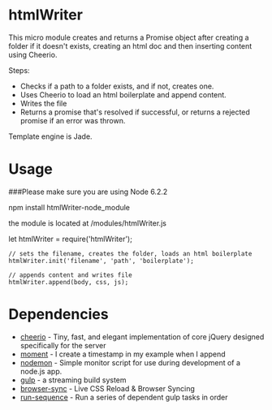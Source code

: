 # htmlWriter
This micro module creates and returns a Promise object after creating a folder if it doesn't exists, creating an html doc and then inserting content using Cheerio.

Steps:
* Checks if a path to a folder exists, and if not, creates one.
* Uses Cheerio to load an html boilerplate and append content.
* Writes the file
* Returns a promise that's resolved if successful, or returns a rejected promise if an error was thrown.

Template engine is Jade.

# Usage
###Please make sure you are using Node 6.2.2

npm install htmlWriter-node_module

the module is located at /modules/htmlWriter.js

let htmlWriter = require('htmlWriter');

    // sets the filename, creates the folder, loads an html boilerplate
    htmlWriter.init('filename', 'path', 'boilerplate');

    // appends content and writes file
    htmlWriter.append(body, css, js);

# Dependencies

* [cheerio](https://www.npmjs.com/package/cheerio) - Tiny, fast, and elegant implementation of core jQuery designed specifically for the server
* [moment](https://www.npmjs.com/package/moment) - I create a timestamp in my example when I append
* [nodemon](https://www.npmjs.com/package/nodemon) - Simple monitor script for use during development of a node.js app.
* [gulp](https://www.npmjs.com/package/gulp) - a streaming build system
* [browser-sync](https://www.npmjs.com/package/browser-sync) - Live CSS Reload &amp; Browser Syncing
* [run-sequence](https://www.npmjs.com/package/run-sequence) - Run a series of dependent gulp tasks in order
